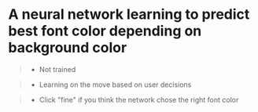 # A neural network learning to predict best font color depending on background color

> * Not trained

> * Learning on the move based on user decisions

> * Click "fine" if you think the network chose the right font color
